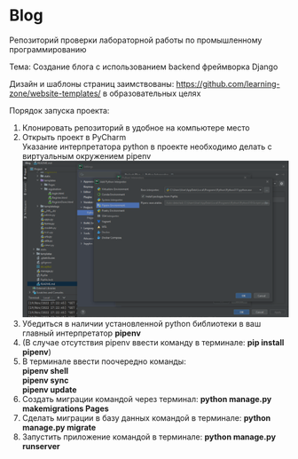 # Blog
 Репозиторий проверки лабораторной работы по промышленному программированию

Тема: Создание блога с использованием backend фреймворка Django

Дизайн и шаблоны страниц заимствованы: https://github.com/learning-zone/website-templates/
в образовательных целях

Порядок запуска проекта:

1) Клонировать репозиторий в удобное на компьютере место
2) Открыть проект в PyCharm <br> Указание интерпретатора python в проекте необходимо делать с виртуальным окружением pipenv ![Alt text](./howto.PNG?raw=true "Открытие проекта")
3) Убедиться в наличии установленной python библиотеки в ваш главный интерпретатор **pipenv**
4) (В случае отсутствия pipenv ввести команду в терминале: **pip install pipenv**)
5) В терминале ввести поочередно команды: <br> **pipenv shell** <br>
**pipenv sync** <br>
**pipenv update**
6) Создать миграции командой через терминал: **python manage.py makemigrations Pages**
7) Сделать миграции в базу данных командой в терминале: **python manage.py migrate**
8) Запустить приложение командой в терминале: **python manage.py runserver**

